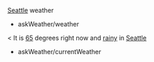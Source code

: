 [Seattle](city) weather
* askWeather/weather

< It is [65](temperature) degrees right now and [rainy](condition) in [Seattle](city)
* askWeather/currentWeather
